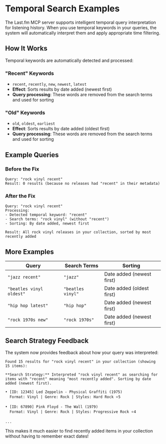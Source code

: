 # Temporal Search Examples

The Last.fm MCP server supports intelligent temporal query interpretation for listening history. When you use temporal keywords in your queries, the system will automatically interpret them and apply appropriate time filtering.

## How It Works

Temporal keywords are automatically detected and processed:

### "Recent" Keywords

- `recent`, `recently`, `new`, `newest`, `latest`
- **Effect**: Sorts results by date added (newest first)
- **Query processing**: These words are removed from the search terms and used for sorting

### "Old" Keywords

- `old`, `oldest`, `earliest`
- **Effect**: Sorts results by date added (oldest first)
- **Query processing**: These words are removed from the search terms and used for sorting

## Example Queries

### Before the Fix

```
Query: "rock vinyl recent"
Result: 0 results (because no releases had "recent" in their metadata)
```

### After the Fix

```
Query: "rock vinyl recent"
Processing:
- Detected temporal keyword: "recent"
- Search terms: "rock vinyl" (without "recent")
- Sorting: By date added, newest first

Result: All rock vinyl releases in your collection, sorted by most recently added
```

## More Examples

| Query                    | Search Terms      | Sorting                   |
| ------------------------ | ----------------- | ------------------------- |
| `"jazz recent"`          | `"jazz"`          | Date added (newest first) |
| `"beatles vinyl oldest"` | `"beatles vinyl"` | Date added (oldest first) |
| `"hip hop latest"`       | `"hip hop"`       | Date added (newest first) |
| `"rock 1970s new"`       | `"rock 1970s"`    | Date added (newest first) |

## Search Strategy Feedback

The system now provides feedback about how your query was interpreted:

```
Found 15 results for "rock vinyl recent" in your collection (showing 15 items):

**Search Strategy:** Interpreted "rock vinyl recent" as searching for items with "recent" meaning "most recently added". Sorting by date added (newest first).

• [ID: 12345] Led Zeppelin - Physical Graffiti (1975)
  Format: Vinyl | Genre: Rock | Styles: Hard Rock ⭐5

• [ID: 67890] Pink Floyd - The Wall (1979)
  Format: Vinyl | Genre: Rock | Styles: Progressive Rock ⭐4

...
```

This makes it much easier to find recently added items in your collection without having to remember exact dates!
